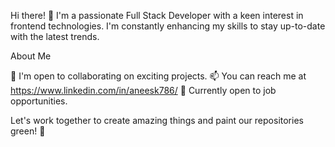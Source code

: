 Hi there! 👋
I'm a passionate Full Stack Developer with a keen interest in frontend technologies.
I'm constantly enhancing my skills to stay up-to-date with the latest trends.

About Me

💞 I'm open to collaborating on exciting projects.
📫 You can reach me at https://www.linkedin.com/in/aneesk786/
💼 Currently open to job opportunities.

Let's work together to create amazing things
and paint our repositories green! 🌿
